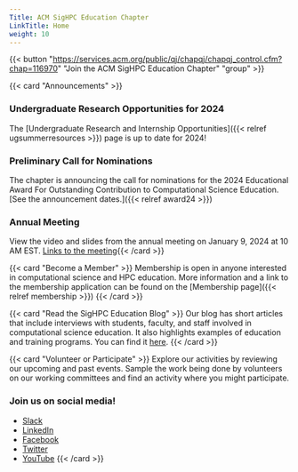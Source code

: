 ```yaml
---
Title: ACM SigHPC Education Chapter
LinkTitle: Home
weight: 10
---
```




{{< button "https://services.acm.org/public/qj/chapqj/chapqj_control.cfm?chap=116970" "Join the ACM SigHPC Education Chapter" "group" >}}

{{< card "Announcements" >}}

### Undergraduate Research Opportunities for 2024
The [Undergraduate Research and Internship Opportunities]({{< relref ugsummerresources >}}) page is up to date for 2024! 

### Preliminary Call for Nominations

The chapter is announcing the call for nominations for the 2024 Educational Award For Outstanding Contribution to Computational Science Education.  [See the announcement dates.]({{< relref award24 >}})

### Annual Meeting

View the video and slides from the annual meeting on January 9, 2024 at 10 AM EST.  [Links to the meeting](https://sighpceducation.acm.org/events/annual24/){{< /card >}}




<!-- ## About the Chapter

[About the Chapter](./about/) -->

{{< card "Become a Member" >}}
Membership is open in anyone interested in computational science and HPC education.  More information and a link to the membership application can be found on the [Membership page]({{< relref membership >}})
{{< /card >}}

{{< card "Read the SigHPC Education Blog" >}}
Our blog has short articles that include interviews with students, faculty, and staff involved in computational science education.  It also highlights examples of education and training programs.  You can find it [here](https://blog.sighpceducation.acm.org/wp).
{{< /card >}}

{{< card "Volunteer or Participate" >}}
Explore our activities by reviewing our upcoming and past events.  Sample the work being done by volunteers on our working committees and find an activity where you might participate.

### Join us on social media!

* [Slack](https://sighpc.slack.com/)
* [LinkedIn](https://www.linkedin.com/groups/12019017)
* [Facebook](https://www.facebook.com/sighpcedu/)
* [Twitter](https://twitter.com/sighpcedu)
* [YouTube](https://www.youtube.com/channel/UCHrmHj6nFfkhlxPv18LpBzw?view_as=subscriber)
{{< /card >}}

